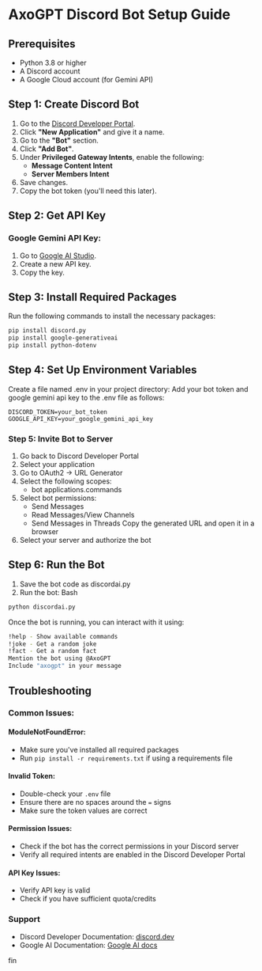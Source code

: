 # AxoGPT Discord Bot Setup Guide

## Prerequisites
- Python 3.8 or higher
- A Discord account
- A Google Cloud account (for Gemini API)

## Step 1: Create Discord Bot
1. Go to the [Discord Developer Portal](https://discord.com/developers/applications).
2. Click **"New Application"** and give it a name.
3. Go to the **"Bot"** section.
4. Click **"Add Bot"**.
5. Under **Privileged Gateway Intents**, enable the following:
   - **Message Content Intent**
   - **Server Members Intent**
6. Save changes.
7. Copy the bot token (you'll need this later).

## Step 2: Get API Key
### Google Gemini API Key:
1. Go to [Google AI Studio](https://aistudio.google.com/welcome).
2. Create a new API key.
3. Copy the key.

## Step 3: Install Required Packages
Run the following commands to install the necessary packages:
```bash
pip install discord.py
pip install google-generativeai
pip install python-dotenv
```

## Step 4: Set Up Environment Variables
Create a file named .env in your project directory:
Add your bot token and google gemini api key to the .env file as follows:
```
DISCORD_TOKEN=your_bot_token
GOOGLE_API_KEY=your_google_gemini_api_key
```
### Step 5: Invite Bot to Server
1. Go back to Discord Developer Portal
2. Select your application
3. Go to OAuth2 → URL Generator
4. Select the following scopes:
   - bot
applications.commands
5. Select bot permissions:
   - Send Messages
   - Read Messages/View Channels
   - Send Messages in Threads
Copy the generated URL and open it in a browser
6. Select your server and authorize the bot

## Step 6: Run the Bot
1. Save the bot code as discordai.py
2. Run the bot:
Bash
```bash
python discordai.py
```

Once the bot is running, you can interact with it using:
```bash
!help - Show available commands
!joke - Get a random joke
!fact - Get a random fact
Mention the bot using @AxoGPT
Include "axogpt" in your message
```
## Troubleshooting
### Common Issues:

#### ModuleNotFoundError:
- Make sure you've installed all required packages
- Run `pip install -r requirements.txt` if using a requirements file

#### Invalid Token:
- Double-check your `.env` file
- Ensure there are no spaces around the `=` signs
- Make sure the token values are correct

#### Permission Issues:
- Check if the bot has the correct permissions in your Discord server
- Verify all required intents are enabled in the Discord Developer Portal

#### API Key Issues:
- Verify API key is valid
- Check if you have sufficient quota/credits

### Support
- Discord Developer Documentation: [discord.dev](https://discord.dev)
- Google AI Documentation: [Google AI docs](https://ai.google.dev/docs)

fin
